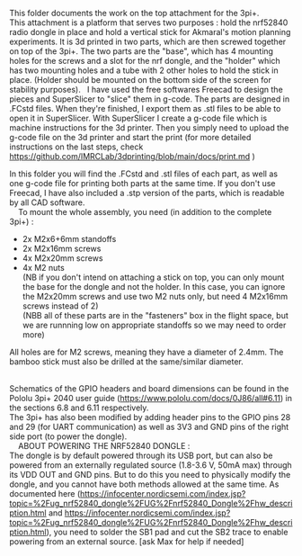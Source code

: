 This folder documents the work on the top attachment for the 3pi+.  <br />
This attachment is a platform that serves two purposes : hold the nrf52840 radio dongle in place and hold a vertical stick for Akmaral's motion planning experiments. It is 3d printed in two parts, which are then screwed together on top of the 3pi+.
The two parts are the "base", which has 4 mounting holes for the screws and a slot for the nrf dongle, and the "holder" which has two mounting holes and a tube with 2 other holes to hold the stick in place. (Holder should be mounted on the bottom side of the screen for stability purposes).
&nbsp;
I have used the free softwares Freecad to design the pieces and SuperSlicer to "slice" them in g-code. The parts are designed in .FCstd files. When they're finished, I export them as .stl files to be able to open it in SuperSlicer. With SuperSlicer I create a g-code file which is machine instructions for the 3d printer. Then you simply need to upload the g-code file on the 3d printer and start the print (for more detailed instructions on the last steps, check https://github.com/IMRCLab/3dprinting/blob/main/docs/print.md )<br />

In this folder you will find the .FCstd and .stl files of each part, as well as one g-code file for printing both parts at the same time. If you don't use Freecad, I have also included a .stp version of the parts, which is readable by all CAD software. <br />
&nbsp;
&nbsp;
To mount the whole assembly, you need (in addition to the complete 3pi+) : <br />
- 2x  M2x6+6mm standoffs <br />
- 2x  M2x16mm screws <br />
- 4x  M2x20mm screws <br />
- 4x  M2 nuts <br />
(NB if you don't intend on attaching a stick on top, you can only mount the base for the dongle and not the holder. In this case, you can ignore the M2x20mm screws and use two M2 nuts only, but need 4 M2x16mm screws instead of 2) <br />
(NBB all of these parts are in the "fasteners" box in the flight space, but we are runnning low on appropriate standoffs so we may need to order more) <br />

All holes are for M2 screws, meaning they have a diameter of 2.4mm. The bamboo stick must also be drilled at the same/similar diameter. <br />
&nbsp;

Schematics of the GPIO headers and board dimensions  can be found in the Pololu 3pi+ 2040 user guide (https://www.pololu.com/docs/0J86/all#6.11) in the sections 6.8 and 6.11 respectively. <br />
The 3pi+ has also been modified by adding header pins to the GPIO pins 28 and 29 (for UART communication) as well as 3V3 and GND pins of the right side port (to power the dongle). <br />
&nbsp;
&nbsp;
ABOUT POWERING THE NRF52840 DONGLE : <br />
The dongle is by default powered through its USB port, but can also be powered from an externally regulated source (1.8-3.6 V, 50mA max) through its VDD OUT and GND pins. But to do this you need to physically modify the dongle, and you cannot have both methods allowed at the same time. As documented here (https://infocenter.nordicsemi.com/index.jsp?topic=%2Fug_nrf52840_dongle%2FUG%2Fnrf52840_Dongle%2Fhw_description.html and https://infocenter.nordicsemi.com/index.jsp?topic=%2Fug_nrf52840_dongle%2FUG%2Fnrf52840_Dongle%2Fhw_description.html), you need to solder the SB1 pad and cut the SB2 trace to enable powering from an external source. [ask Max for help if needed]


